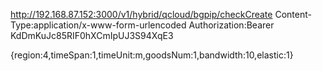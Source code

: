 http://192.168.87.152:3000/v1/hybrid/qcloud/bgpip/checkCreate
Content-Type:application/x-www-form-urlencoded
Authorization:Bearer KdDmKuJc85RIF0hXCmIpUJ3S94XqE3

{region:4,timeSpan:1,timeUnit:m,goodsNum:1,bandwidth:10,elastic:1}
